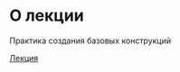 # О лекции

Практика создания базовых конструкций

[Лекция](https://campfire-school.com/courses/polnyy-kurs-po-typescript-react/episode/45)
